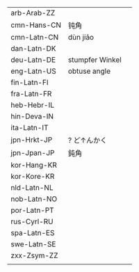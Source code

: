 | | | |
|-|-|-|
| arb-Arab-ZZ |  |  |
| cmn-Hans-CN | 钝角 |  |
| cmn-Latn-CN | dùn jiǎo |  |
| dan-Latn-DK |  |  |
| deu-Latn-DE | stumpfer Winkel |  |
| eng-Latn-US | obtuse angle |  |
| fin-Latn-FI |  |  |
| fra-Latn-FR |  |  |
| heb-Hebr-IL |  |  |
| hin-Deva-IN |  |  |
| ita-Latn-IT |  |  |
| jpn-Hrkt-JP | ? ど↑んかく |  |
| jpn-Jpan-JP | 鈍角 |  |
| kor-Hang-KR |  |  |
| kor-Kore-KR |  |  |
| nld-Latn-NL |  |  |
| nob-Latn-NO |  |  |
| por-Latn-PT |  |  |
| rus-Cyrl-RU |  |  |
| spa-Latn-ES |  |  |
| swe-Latn-SE |  |  |
| zxx-Zsym-ZZ |  |  |
|  |  |  |
